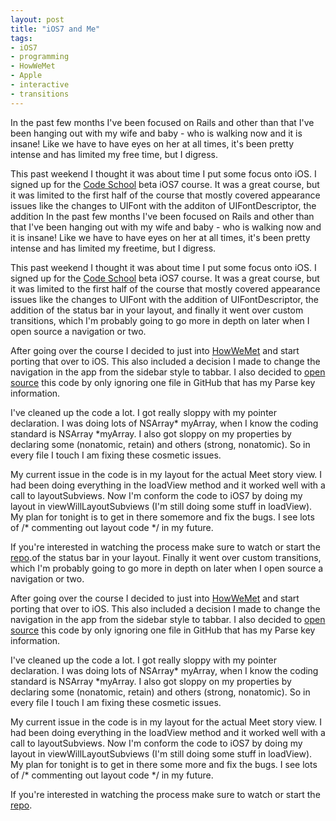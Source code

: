 ```yaml
---
layout: post
title: "iOS7 and Me"
tags: 
- iOS7
- programming
- HowWeMet
- Apple
- interactive
- transitions
---
```

In the past few months I've been focused on Rails and other than that I've been hanging out with my wife and baby - who is walking now and it is insane! Like we have to have eyes on her at all times, it's been pretty intense and has limited my free time, but I digress.
 
This past weekend I thought it was about time I put some focus onto iOS. I signed up for the [Code School](www.codeschool.com) beta iOS7 course. It was a great course, but it was limited to the first half of the course that mostly covered appearance issues like the changes to UIFont with the additon of UIFontDescriptor, the addition In the past few months I've been focused on Rails and other than that I've been hanging out with my wife and baby - who is walking now and it is insane! Like we have to have eyes on her at all times, it's been pretty intense and has limited my freetime, but I digress.
 
This past weekend I thought it was about time I put some focus onto iOS. I signed up for the [Code School](www.codeschool.com) beta iOS7 course. It was a great course, but it was limited to the first half of the course that mostly covered appearance issues like the changes to UIFont with the addition of UIFontDescriptor, the addition of the status bar in your layout, and finally it went over custom transitions, which I'm probably going to go more in depth on later when I open source a navigation or two.
 
After going over the course I decided to just into [HowWeMet](https://itunes.apple.com/app/howwemet/id657157238?mt=8) and start porting that over to iOS. This also included a decision I made to change the navigation in the app from the sidebar style to tabbar. I also decided to [open source](github.com/wmtylerdavis/HowWeMet-iOS7) this code by only ignoring one file in GitHub that has my Parse key information.
 
I've cleaned up the code a lot. I got really sloppy with my pointer declaration. I was doing lots of NSArray* myArray, when I know the coding standard is NSArray *myArray. I also got sloppy on my properties by declaring some (nonatomic, retain) and others (strong, nonatomic). So in every file I touch I am fixing these cosmetic issues.
 
My current issue in the code is in my layout for the actual Meet story view. I had been doing everything in the loadView method and it worked well with a call to layoutSubviews. Now I'm conform the code to iOS7 by doing my layout in viewWillLayoutSubviews (I'm still doing some stuff in loadView). My plan for tonight is to get in there somemore and fix the bugs. I see lots of /* commenting out layout code */ in my future.
 
If you're interested in watching the process make sure to watch or start the [repo](github.com/wmtylerdavis/HowWeMet-iOS7).of the status bar in your layout. Finally it went over custom transitions, which I'm probably going to go more in depth on later when I open source a navigation or two.
 
After going over the course I decided to just into [HowWeMet](https://itunes.apple.com/app/howwemet/id657157238?mt=8) and start porting that over to iOS. This also included a decision I made to change the navigation in the app from the sidebar style to tabbar. I also decided to [open source](github.com/wmtylerdavis/HowWeMet-iOS7) this code by only ignoring one file in GitHub that has my Parse key information.
 
I've cleaned up the code a lot. I got really sloppy with my pointer declaration. I was doing lots of NSArray* myArray, when I know the coding standard is NSArray *myArray. I also got sloppy on my properties by declaring some (nonatomic, retain) and others (strong, nonatomic). So in every file I touch I am fixing these cosmetic issues.
 
My current issue in the code is in my layout for the actual Meet story view. I had been doing everything in the loadView method and it worked well with a call to layoutSubviews. Now I'm conform the code to iOS7 by doing my layout in viewWillLayoutSubviews (I'm still doing some stuff in loadView). My plan for tonight is to get in there some more and fix the bugs. I see lots of /* commenting out layout code */ in my future.
 
If you're interested in watching the process make sure to watch or start the [repo](github.com/wmtylerdavis/HowWeMet-iOS7).
